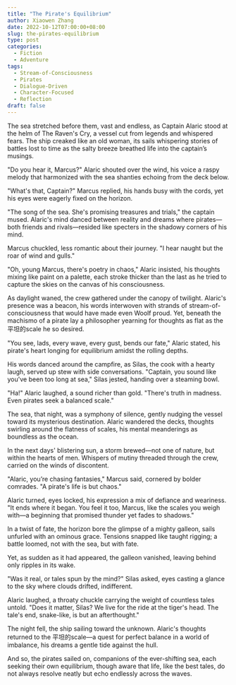 ```yaml
---
title: "The Pirate's Equilibrium"
author: Xiaowen Zhang
date: 2022-10-12T07:00:00+08:00
slug: the-pirates-equilibrium
type: post
categories:
  - Fiction
  - Adventure
tags:
  - Stream-of-Consciousness
  - Pirates
  - Dialogue-Driven
  - Character-Focused
  - Reflection
draft: false
---
```


The sea stretched before them, vast and endless, as Captain Alaric stood at the helm of The Raven's Cry, a vessel cut from legends and whispered fears. The ship creaked like an old woman, its sails whispering stories of battles lost to time as the salty breeze breathed life into the captain’s musings.

"Do you hear it, Marcus?" Alaric shouted over the wind, his voice a raspy melody that harmonized with the sea shanties echoing from the deck below.

"What's that, Captain?" Marcus replied, his hands busy with the cords, yet his eyes were eagerly fixed on the horizon.

"The song of the sea. She's promising treasures and trials," the captain mused. Alaric's mind danced between reality and dreams where pirates—both friends and rivals—resided like specters in the shadowy corners of his mind.

Marcus chuckled, less romantic about their journey. "I hear naught but the roar of wind and gulls."

"Oh, young Marcus, there's poetry in chaos," Alaric insisted, his thoughts mixing like paint on a palette, each stroke thicker than the last as he tried to capture the skies on the canvas of his consciousness.

As daylight waned, the crew gathered under the canopy of twilight. Alaric's presence was a beacon, his words interwoven with strands of stream-of-consciousness that would have made even Woolf proud. Yet, beneath the machismo of a pirate lay a philosopher yearning for thoughts as flat as the 平坦的scale he so desired.

"You see, lads, every wave, every gust, bends our fate," Alaric stated, his pirate's heart longing for equilibrium amidst the rolling depths.

His words danced around the campfire, as Silas, the cook with a hearty laugh, served up stew with side conversations. "Captain, you sound like you've been too long at sea," Silas jested, handing over a steaming bowl.

"Ha!" Alaric laughed, a sound richer than gold. "There's truth in madness. Even pirates seek a balanced scale."

The sea, that night, was a symphony of silence, gently nudging the vessel toward its mysterious destination. Alaric wandered the decks, thoughts swirling around the flatness of scales, his mental meanderings as boundless as the ocean.

In the next days' blistering sun, a storm brewed—not one of nature, but within the hearts of men. Whispers of mutiny threaded through the crew, carried on the winds of discontent.

"Alaric, you’re chasing fantasies," Marcus said, cornered by bolder comrades. "A pirate's life is but chaos."

Alaric turned, eyes locked, his expression a mix of defiance and weariness. "It ends where it began. You feel it too, Marcus, like the scales you weigh with—a beginning that promised thunder yet fades to shadows."

In a twist of fate, the horizon bore the glimpse of a mighty galleon, sails unfurled with an ominous grace. Tensions snapped like taught rigging; a battle loomed, not with the sea, but with fate.

Yet, as sudden as it had appeared, the galleon vanished, leaving behind only ripples in its wake.

"Was it real, or tales spun by the mind?" Silas asked, eyes casting a glance to the sky where clouds drifted, indifferent.

Alaric laughed, a throaty chuckle carrying the weight of countless tales untold. "Does it matter, Silas? We live for the ride at the tiger's head. The tale's end, snake-like, is but an afterthought."

The night fell, the ship sailing toward the unknown. Alaric's thoughts returned to the 平坦的scale—a quest for perfect balance in a world of imbalance, his dreams a gentle tide against the hull.

And so, the pirates sailed on, companions of the ever-shifting sea, each seeking their own equilibrium, though aware that life, like the best tales, do not always resolve neatly but echo endlessly across the waves.
